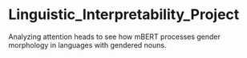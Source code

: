 # Linguistic_Interpretability_Project
Analyzing attention heads to see how mBERT processes gender morphology in languages with gendered nouns.
